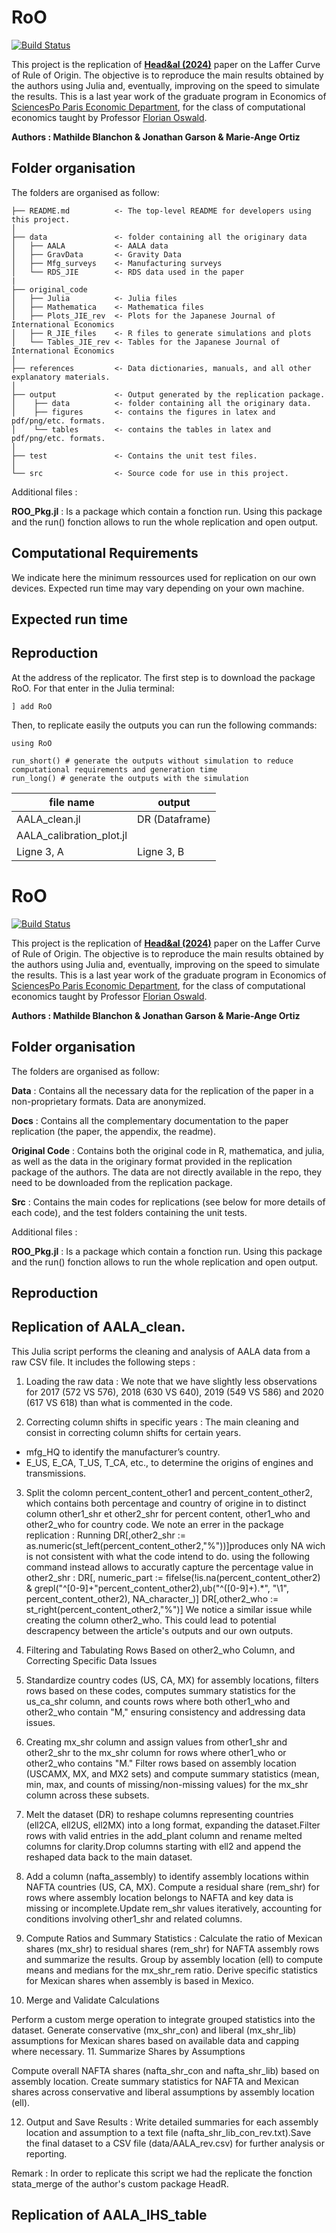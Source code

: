 # RoO

[![Build Status](https://github.com/JonathanGarson/RoO.jl/actions/workflows/CI.yml/badge.svg?branch=main)](https://github.com/JonathanGarson/RoO.jl/actions/workflows/CI.yml?query=branch%3Amain)

This project is the replication of **[Head&amp;al (2024)](https://www.sciencedirect.com/science/article/pii/S0022199624000357)** paper on the Laffer Curve of Rule of Origin. The objective is to reproduce the main results obtained by the authors using Julia and, eventually, improving on the speed to simulate the results. This is a last year work of the graduate program in Economics of [SciencesPo Paris Economic Department](https://www.sciencespo.fr/department-economics/), for the class of computational economics taught by Professor [Florian Oswald](https://floswald.github.io/).

**Authors : Mathilde Blanchon & Jonathan Garson & Marie-Ange Ortiz**

## Folder organisation

The folders are organised as follow:

```
├── README.md          <- The top-level README for developers using this project.
│
├── data               <- folder containing all the originary data
│   ├── AALA           <- AALA data
│   ├── GravData       <- Gravity Data
│   ├── Mfg_surveys    <- Manufacturing surveys
│   └── RDS_JIE        <- RDS data used in the paper
|
├── original_code
│   ├── Julia          <- Julia files
│   ├── Mathematica    <- Mathematica files
│   ├── Plots_JIE_rev  <- Plots for the Japanese Journal of International Economics
│   ├── R_JIE_files    <- R files to generate simulations and plots
│   └── Tables_JIE_rev <- Tables for the Japanese Journal of International Economics
│   
├── references         <- Data dictionaries, manuals, and all other explanatory materials.
│   
├── output             <- Output generated by the replication package.
│    ├── data          <- folder containing all the originary data.
│    ├── figures       <- contains the figures in latex and pdf/png/etc. formats.
│    └── tables        <- contains the tables in latex and pdf/png/etc. formats.
│
├── test               <- Contains the unit test files.
│
└── src                <- Source code for use in this project.
````
Additional files :

**ROO_Pkg.jl** : Is a package which contain a fonction run. Using this package and the run() fonction allows to run the whole replication and open output.

## Computational Requirements
We indicate here the minimum ressources used for replication on our own devices. Expected run time may vary depending on your own machine.

## Expected run time

## Reproduction

At the address of the replicator. The first step is to download the package RoO. For that enter in the Julia terminal:

```
] add RoO
```
Then, to replicate easily the outputs you can run the following commands:

```
using RoO

run_short() # generate the outputs without simulation to reduce computational requirements and generation time
run_long() # generate the outputs with the simulation 
```

| file name       | output       |
|-----------------|--------------|
|  AALA_clean.jl  | DR (Dataframe) |
| AALA_calibration_plot.jl  |   |
| Ligne 3, A   | Ligne 3, B   |


# RoO

[![Build Status](https://github.com/JonathanGarson/RoO.jl/actions/workflows/CI.yml/badge.svg?branch=main)](https://github.com/JonathanGarson/RoO.jl/actions/workflows/CI.yml?query=branch%3Amain)

This project is the replication of **[Head&amp;al (2024)](https://www.sciencedirect.com/science/article/pii/S0022199624000357)** paper on the Laffer Curve of Rule of Origin. The objective is to reproduce the main results obtained by the authors using Julia and, eventually, improving on the speed to simulate the results. This is a last year work of the graduate program in Economics of [SciencesPo Paris Economic Department](https://www.sciencespo.fr/department-economics/), for the class of computational economics taught by Professor [Florian Oswald](https://floswald.github.io/).

**Authors : Mathilde Blanchon & Jonathan Garson & Marie-Ange Ortiz**

## Folder organisation

The folders are organised as follow:

**Data** : Contains all the necessary data for the replication of the paper in a non-proprietary formats. Data are anonymized.

**Docs** : Contains all the complementary documentation to the paper replication (the paper, the appendix, the readme).

**Original Code** : Contains both the original code in R, mathematica, and julia, as well as the data in the originary format provided in the replication package of the authors. The data are not directly available in the repo, they need to be downloaded from the replication package.

**Src** : Contains the main codes for replications (see below for more details of each code), and the test folders containing the unit tests.

Additional files : 

**ROO_Pkg.jl** : Is a package which contain a fonction run. Using this package and the run() fonction allows to run the whole replication and open output.

## Reproduction

## Replication of AALA_clean.

This Julia script performs the cleaning and analysis of AALA data from a raw CSV file. It includes the following steps : 

1.  Loading the raw data : We note that we have slightly less observations for 2017 (572 VS 576), 2018 (630 VS 640), 2019 (549  VS 586)  and 2020 (617 VS 618) than what is commented in the code. 

2. Correcting column shifts in specific years : The main cleaning and consist in correcting column shifts for certain years.
  - mfg_HQ to identify the manufacturer’s country.
  - E_US, E_CA, T_US, T_CA, etc., to determine the origins of engines and transmissions.

3. Split  the colomn percent_content_other1 and percent_content_other2, which contains both percentage and country of origine in to distinct column other1_shr et other2_shr for percent content, other1_who and  other2_who for country code. 
    We note an errer in the package replication : Running DR[,other2_shr := as.numeric(st_left(percent_content_other2,"%"))]produces only NA wich is not consistent with what the code intend to do. 
    using the following command instead allows to accuratly capture the percentage value in other2_shr :
    DR[, numeric_part := fifelse(!is.na(percent_content_other2) & grepl("^[0-9]+"percent_content_other2),ub("^([0-9]+).*", "\\1", percent_content_other2), NA_character_)]
    DR[,other2_who := st_right(percent_content_other2,"%")]
    We notice a similar issue while creating the column other2_who.
    This could lead to potential descrapency between the article's outputs and our own outputs.

4. Filtering and Tabulating Rows Based on other2_who Column, and Correcting Specific Data Issues

5. Standardize country codes (US, CA, MX) for assembly locations, filters rows based on these codes, computes summary statistics for the us_ca_shr column, and counts rows where both other1_who and other2_who contain "M," ensuring consistency and addressing data issues.

6. Creating mx_shr column and assign values from other1_shr and other2_shr to the mx_shr column for rows where other1_who or other2_who contains "M." Filter rows based on assembly location (USCAMX, MX, and MX2 sets) and compute summary statistics (mean, min, max, and counts of missing/non-missing values) for the mx_shr column across these subsets. 

7. Melt the dataset (DR) to reshape columns representing countries (ell2CA, ell2US, ell2MX) into a long format, expanding the dataset.Filter rows with valid entries in the add_plant column and rename melted columns for clarity.Drop columns starting with ell2 and append the reshaped data back to the main dataset.

8. Add a column (nafta_assembly) to identify assembly locations within NAFTA countries (US, CA, MX).
Compute a residual share (rem_shr) for rows where assembly location belongs to NAFTA and key data is missing or incomplete.Update rem_shr values iteratively, accounting for conditions involving other1_shr and related columns.

9. Compute Ratios and Summary Statistics : Calculate the ratio of Mexican shares (mx_shr) to residual shares (rem_shr) for NAFTA assembly rows and summarize the results. Group by assembly location (ell) to compute means and medians for the mx_shr_rem ratio. Derive specific statistics for Mexican shares when assembly is based in Mexico.

10. Merge and Validate Calculations

Perform a custom merge operation to integrate grouped statistics into the dataset.
Generate conservative (mx_shr_con) and liberal (mx_shr_lib) assumptions for Mexican shares based on available data and capping where necessary.
11. Summarize Shares by Assumptions

Compute overall NAFTA shares (nafta_shr_con and nafta_shr_lib) based on assembly location.
Create summary statistics for NAFTA and Mexican shares across conservative and liberal assumptions by assembly location (ell).

12. Output and Save Results : Write detailed summaries for each assembly location and assumption to a text file (nafta_shr_lib_con_rev.txt).Save the final dataset to a CSV file (data/AALA_rev.csv) for further analysis or reporting.

Remark : In order to replicate this script we had the replicate the fonction stata_merge of the author's custom package  HeadR. 

## Replication of AALA_IHS_table